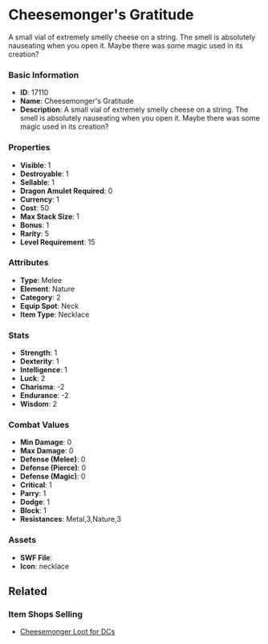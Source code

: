# Cheesemonger's Gratitude

A small vial of extremely smelly cheese on a string. The smell is absolutely nauseating when you open it. Maybe there was some magic used in its creation?

### Basic Information

- **ID**: 17110
- **Name**: Cheesemonger&#039;s Gratitude
- **Description**: A small vial of extremely smelly cheese on a string. The smell is absolutely nauseating when you open it. Maybe there was some magic used in its creation?

### Properties

- **Visible**: 1
- **Destroyable**: 1
- **Sellable**: 1
- **Dragon Amulet Required**: 0
- **Currency**: 1
- **Cost**: 50
- **Max Stack Size**: 1
- **Bonus**: 1
- **Rarity**: 5
- **Level Requirement**: 15

### Attributes

- **Type**: Melee
- **Element**: Nature
- **Category**: 2
- **Equip Spot**: Neck
- **Item Type**: Necklace

### Stats

- **Strength**: 1
- **Dexterity**: 1
- **Intelligence**: 1
- **Luck**: 2
- **Charisma**: -2
- **Endurance**: -2
- **Wisdom**: 2

### Combat Values

- **Min Damage**: 0
- **Max Damage**: 0
- **Defense (Melee)**: 0
- **Defense (Pierce)**: 0
- **Defense (Magic)**: 0
- **Critical**: 1
- **Parry**: 1
- **Dodge**: 1
- **Block**: 1
- **Resistances**: Metal,3,Nature,3

### Assets

- **SWF File**: 
- **Icon**: necklace

## Related

### Item Shops Selling

- [Cheesemonger Loot for DCs](../item-shops/547-cheesemonger-loot-for-dcs.md)

